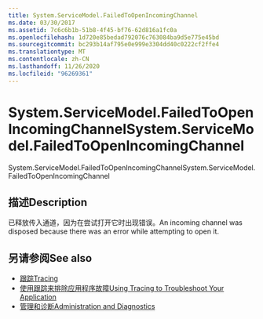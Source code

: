 ```yaml
---
title: System.ServiceModel.FailedToOpenIncomingChannel
ms.date: 03/30/2017
ms.assetid: 7c6c6b1b-51b8-4f45-bf76-62d816a1fc0a
ms.openlocfilehash: 1d720e85bedad792076c763084ba9d5e775e45bd
ms.sourcegitcommit: bc293b14af795e0e999e3304dd40c0222cf2ffe4
ms.translationtype: MT
ms.contentlocale: zh-CN
ms.lasthandoff: 11/26/2020
ms.locfileid: "96269361"
---
```

# <a name="systemservicemodelfailedtoopenincomingchannel"></a><span data-ttu-id="6e7db-102">System.ServiceModel.FailedToOpenIncomingChannel</span><span class="sxs-lookup"><span data-stu-id="6e7db-102">System.ServiceModel.FailedToOpenIncomingChannel</span></span>

<span data-ttu-id="6e7db-103">System.ServiceModel.FailedToOpenIncomingChannel</span><span class="sxs-lookup"><span data-stu-id="6e7db-103">System.ServiceModel.FailedToOpenIncomingChannel</span></span>  
  
## <a name="description"></a><span data-ttu-id="6e7db-104">描述</span><span class="sxs-lookup"><span data-stu-id="6e7db-104">Description</span></span>  

 <span data-ttu-id="6e7db-105">已释放传入通道，因为在尝试打开它时出现错误。</span><span class="sxs-lookup"><span data-stu-id="6e7db-105">An incoming channel was disposed because there was an error while attempting to open it.</span></span>  
  
## <a name="see-also"></a><span data-ttu-id="6e7db-106">另请参阅</span><span class="sxs-lookup"><span data-stu-id="6e7db-106">See also</span></span>

- [<span data-ttu-id="6e7db-107">跟踪</span><span class="sxs-lookup"><span data-stu-id="6e7db-107">Tracing</span></span>](index.md)
- [<span data-ttu-id="6e7db-108">使用跟踪来排除应用程序故障</span><span class="sxs-lookup"><span data-stu-id="6e7db-108">Using Tracing to Troubleshoot Your Application</span></span>](using-tracing-to-troubleshoot-your-application.md)
- [<span data-ttu-id="6e7db-109">管理和诊断</span><span class="sxs-lookup"><span data-stu-id="6e7db-109">Administration and Diagnostics</span></span>](../index.md)
